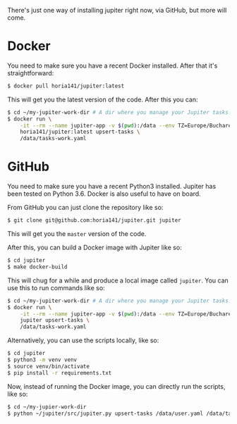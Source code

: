 There's just one way of installing jupiter right now, via GitHub, but more will come.

# Docker

You need to make sure you have a recent Docker installed. After that it's straightforward:

```bash
$ docker pull horia141/jupiter:latest
```

This will get you the latest version of the code. After this you can:

```bash
$ cd ~/my-jupiter-work-dir # A dir where you manage your Jupiter tasks.
$ docker run \
    -it --rm --name jupiter-app -v $(pwd):/data --env TZ=Europe/Bucharest \
    horia141/jupiter:latest upsert-tasks \
    /data/tasks-work.yaml
```

# GitHub

You need to make sure you have a recent Python3 installed. Jupiter has been tested on Python 3.6. Docker is also
useful to have on board.

From GitHub you can just clone the repository like so:

```bash
$ git clone git@github.com:horia141/jupiter.git jupiter
```

This will get you the `master` version of the code.

After this, you can build a Docker image with Jupiter like so:

```bash
$ cd jupiter
$ make docker-build
```

This will chug for a while and produce a local image called `jupiter`. You can use this to run commands like so:

```bash
$ cd ~/my-jupiter-work-dir # A dir where you manage your Jupiter tasks.
$ docker run \
    -it --rm --name jupiter-app -v $(pwd):/data --env TZ=Europe/Bucharest \
    jupiter upsert-tasks \
    /data/tasks-work.yaml
```

Alternatively, you can use the scripts locally, like so:

```bash
$ cd jupiter
$ python3 -m venv venv
$ source venv/bin/activate
$ pip install -r requirements.txt
```

Now, instead of running the Docker image, you can directly run the scripts, like so:

```bash
$ cd ~/my-jupier-work-dir
$ python ~/jupiter/src/jupiter.py upsert-tasks /data/user.yaml /data/tasks-work.yaml
```
